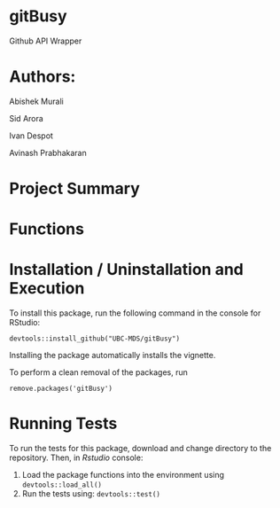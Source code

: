 # gitBusy
Github API Wrapper

# Authors:

Abishek Murali

Sid Arora

Ivan Despot

Avinash Prabhakaran

# Project Summary

# Functions

# Installation / Uninstallation and Execution

To install this package, run the following command in the console for RStudio:

`devtools::install_github("UBC-MDS/gitBusy")`

Installing the package automatically installs the vignette.

To perform a clean removal of the packages, run

`remove.packages('gitBusy')`

# Running Tests
To run the tests for this package, download and change directory to the repository.
Then, in _Rstudio_ console:

1. Load the package functions into the environment using `devtools::load_all()`
2. Run the tests using: `devtools::test()`
